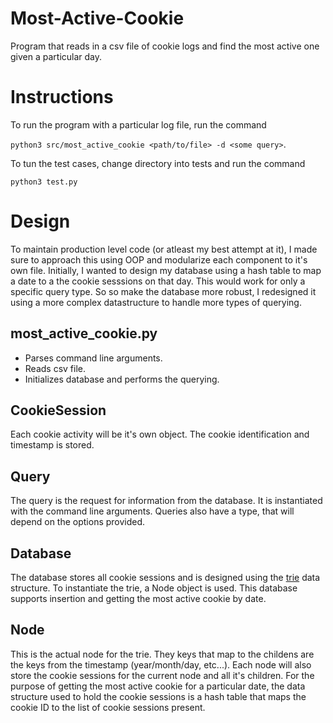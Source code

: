 # Most-Active-Cookie

Program that reads in a csv file of cookie logs and find the most active one given a particular day.

# Instructions

To run the program with a particular log file,  run the command 

``` python3 src/most_active_cookie <path/to/file> -d <some query> ```.

To tun the test cases, change directory into tests and run the command 

``` python3 test.py ```

# Design

To maintain production level code (or atleast my best attempt at it), I made sure to approach this using
OOP and modularize each component to it's own file. Initially, I wanted to design my database using a 
hash table to map a date to a the cookie sesssions on that day. This would work for only a specific query 
type. So so make the database more robust, I redesigned it using a more complex datastructure to handle 
more types of querying.

## most_active_cookie.py

- Parses command line arguments.
- Reads csv file.
- Initializes database and performs the querying.

## CookieSession

Each cookie activity will be it's own object. The cookie identification and timestamp is stored.

## Query

The query is the request for information from the database. It is instantiated with the command 
line arguments. Queries also have a type, that will depend on the options provided.

## Database

The database stores all cookie sessions and is designed using the [trie](https://en.wikipedia.org/wiki/Trie) 
data structure. To instantiate the trie, a Node object is used. This database supports insertion and getting
the most active cookie by date.

## Node

This is the actual node for the trie. They keys that map to the childens are the keys from the timestamp 
(year/month/day, etc...). Each node will also store the cookie sessions for the current node and all it's
children. For the purpose of getting the most active cookie for a particular date, the data structure used
to hold the cookie sessions is a hash table that maps the cookie ID to the list of cookie sessions present.


